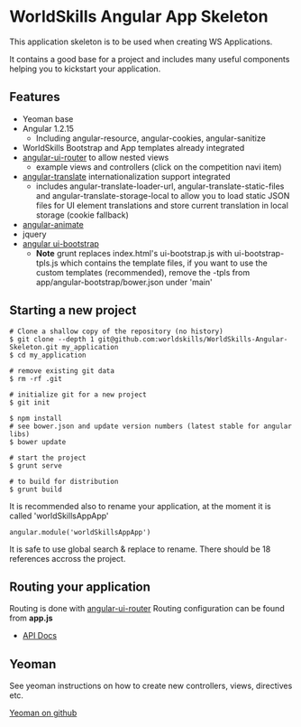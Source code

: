 WorldSkills Angular App Skeleton
==================================

This application skeleton is to be used when creating WS Applications.

It contains a good base for a project and includes many useful components helping you to kickstart your application.



Features
-----------


* Yeoman base
* Angular 1.2.15
	* Including angular-resource, angular-cookies, angular-sanitize
* WorldSkills Bootstrap and App templates already integrated
* [angular-ui-router](https://github.com/angular-ui/ui-router) to allow nested views
	* example views and controllers (click on the competition navi item)
* [angular-translate](https://github.com/angular-translate/angular-translate) internationalization support integrated
	* includes angular-translate-loader-url, angular-translate-static-files and angular-translate-storage-local to allow you to load static JSON files for UI element translations and store current translation in local storage (cookie fallback)
* [angular-animate](http://code.angularjs.org/1.2.15/docs/guide/animations)
* jquery
* [angular ui-bootstrap](http://angular-ui.github.io/bootstrap)
	* **Note** grunt replaces index.html's ui-bootstrap.js with ui-bootstrap-tpls.js which contains the template files, if you want to use the custom templates (recommended), remove the -tpls from app/angular-bootstrap/bower.json under 'main'	


Starting a new project
------------------------

	# Clone a shallow copy of the repository (no history)
	$ git clone --depth 1 git@github.com:worldskills/WorldSkills-Angular-Skeleton.git my_application
	$ cd my_application

	# remove existing git data
	$ rm -rf .git
	
	# initialize git for a new project
	$ git init
	
	$ npm install
	# see bower.json and update version numbers (latest stable for angular libs)
	$ bower update
	
	# start the project
	$ grunt serve
	
	# to build for distribution
	$ grunt build


It is recommended also to rename your application, at the moment it is called 'worldSkillsAppApp'

	angular.module('worldSkillsAppApp')

It is safe to use global search & replace to rename. There should be 18 references accross the project. 	
	
	

Routing your application
--------------------------

Routing is done with [angular-ui-router](https://github.com/angular-ui/ui-router)
Routing configuration can be found from **app.js**

* [API Docs](http://angular-ui.github.io/ui-router/site/#/api/ui.router)
	


Yeoman
--------
See yeoman instructions on how to create new controllers, views, directives etc.

[Yeoman on github](https://github.com/yeoman/generator-angular)

